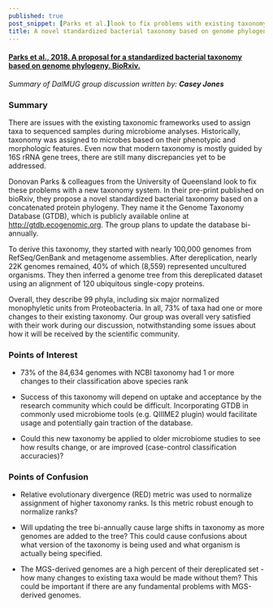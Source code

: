 ```yaml
---
published: true
post_snippet: [Parks et al.]look to fix problems with existing taxonomy... they propose a novel standardized bacterial taxonomy based on a concatenated protein phylogeny.
title: A novel standardized bacterial taxonomy based on genome phylogeny
---
```


#### [Parks et al., 2018. A proposal for a standardized bacterial taxonomy based on genome phylogeny. BioRxiv.](https://www.biorxiv.org/content/early/2018/01/31/256800)

_Summary of DalMUG group discussion written by:
**Casey Jones**_

### Summary
There are issues with the existing taxonomic frameworks used to assign taxa to sequenced samples during microbiome analyses. Historically, taxonomy was assigned to microbes based on their phenotypic and morphologic features. Even now that modern taxonomy is mostly guided by 16S rRNA gene trees, there are still many discrepancies yet to be addressed. 

Donovan Parks & colleagues from the University of Queensland look to fix these problems with a new taxonomy system. In their pre-print published on bioRxiv, they propose a novel standardized bacterial taxonomy based on a concatenated protein phylogeny. They name it the Genome Taxonomy Database (GTDB), which is publicly available online at http://gtdb.ecogenomic.org. The group plans to update the database bi-annually. 

To derive this taxonomy, they started with nearly 100,000 genomes from RefSeq/GenBank and metagenome assemblies. After dereplication, nearly 22K genomes remained, 40% of which (8,559) represented uncultured organisms. They then inferred a genome tree from this dereplicated dataset using an alignment of 120 ubiquitous single-copy proteins. 

Overall, they describe 99 phyla, including six major normalized monophyletic units from Proteobacteria. In all, 73% of taxa had one or more changes to their existing taxonomy. Our group was overall very satisfied with their work during our discussion, notwithstanding some issues about how it will be received by the scientific community. 


### Points of Interest
* 73% of the 84,634 genomes with NCBI taxonomy had 1 or more changes to their classification above species rank

* Success of this taxonomy will depend on uptake and acceptance by the research community which could be difficult. Incorporating GTDB in commonly used microbiome tools (e.g. QIIIME2 plugin) would facilitate usage and potentially gain traction of the database. 

* Could this new taxonomy be applied to older microbiome studies to see how results change, or are improved (case-control classification accuracies)? 


### Points of Confusion
* Relative evolutionary divergence (RED) metric was used to normalize assignment of higher taxonomy ranks. Is this metric robust enough to normalize ranks? 

* Will updating the tree bi-annually cause large shifts in taxonomy as more genomes are added to the tree? This could cause confusions about what version of the taxonomy is being used and what organism is actually being specified.

* The MGS-derived genomes are a high percent of their dereplicated set - how many changes to existing taxa would be made without them? This could be important if there are any fundamental problems with MGS-derived genomes. 
